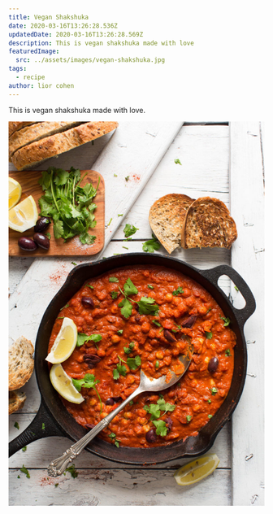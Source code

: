 ```yaml
---
title: Vegan Shakshuka
date: 2020-03-16T13:26:28.536Z
updatedDate: 2020-03-16T13:26:28.569Z
description: This is vegan shakshuka made with love
featuredImage:
  src: ../assets/images/vegan-shakshuka.jpg
tags:
  - recipe
author: lior cohen
---
```

This is vegan shakshuka made with love.

![vegan-shakshuka](../assets/images/vegan-shakshuka.jpg "vegan-shakshuka")
